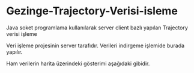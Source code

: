 # Gezinge-Trajectory-Verisi-isleme
Java soket programlama kullanılarak server client bazlı yapılan Trajectory verisi işleme

Veri işleme projesinin server tarafıdır. Verileri indirgeme işlemide burada yapılır.

Ham verilerin harita üzerindeki gösterimi aşağıdaki gibidir.

